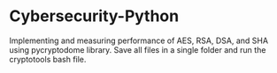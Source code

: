# Cybersecurity-Python
Implementing and measuring performance of AES, RSA, DSA, and SHA using pycryptodome library. 
Save all files in a single folder and run the cryptotools bash file.
